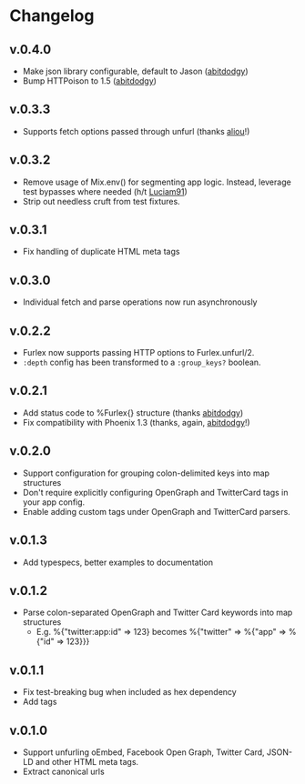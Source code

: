 # Changelog

## v.0.4.0
* Make json library configurable, default to Jason ([abitdodgy](https://github.com/abitdodgy))
* Bump HTTPoison to 1.5 ([abitdodgy](https://github.com/abitdodgy))

## v.0.3.3
* Supports fetch options passed through unfurl (thanks [aliou](https://github.com/aliou)!)

## v.0.3.2
* Remove usage of Mix.env() for segmenting app logic. Instead, leverage test bypasses where needed (h/t [Luciam91](https://github.com/Luciam91))
* Strip out needless cruft from test fixtures.

## v.0.3.1
* Fix handling of duplicate HTML meta tags

## v.0.3.0
* Individual fetch and parse operations now run asynchronously

## v.0.2.2
* Furlex now supports passing HTTP options to Furlex.unfurl/2.
* `:depth` config has been transformed to a `:group_keys?` boolean.

## v.0.2.1
* Add status code to %Furlex{} structure (thanks [abitdodgy](https://github.com/abitdodgy))
* Fix compatibility with Phoenix 1.3 (thanks, again, [abitdodgy](https://github.com/abitdodgy)!)

## v.0.2.0
* Support configuration for grouping colon-delimited keys into map structures
* Don't require explicitly configuring OpenGraph and TwitterCard tags in your app config.
* Enable adding custom tags under OpenGraph and TwitterCard parsers.

## v.0.1.3
* Add typespecs, better examples to documentation

## v.0.1.2
* Parse colon-separated OpenGraph and Twitter Card keywords into map structures
  - E.g. %{"twitter:app:id" => 123} becomes %{"twitter" => %{"app" => %{"id" => 123}}}

## v.0.1.1
* Fix test-breaking bug when included as hex dependency
* Add tags

## v.0.1.0
* Support unfurling oEmbed, Facebook Open Graph, Twitter Card, JSON-LD and other HTML meta tags.
* Extract canonical urls
